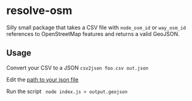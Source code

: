 # resolve-osm
Silly small package that takes a CSV file with `node_osm_id` or `way_osm_id` references to OpenStreetMap features and returns a valid GeoJSON.

## Usage
Convert your CSV to a JSON
`csv2json foo.csv out.json`

Edit the [path to your json file](https://github.com/batpad/resolve-osm/blob/master/index.js#L15)

Run the script
` node index.js > output.geojson`
